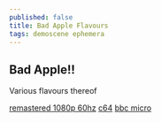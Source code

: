 ```yaml
---
published: false
title: Bad Apple Flavours
tags: demoscene ephemera
---
```

## Bad Apple!!

Various flavours thereof


[remastered 1080p 60hz](https://www.youtube.com/watch?v=ktn51qeOY0A)
[c64](https://youtu.be/OsDy-4L6-tQ)
[bbc micro](https://youtu.be/22y_aiOx9CY)
